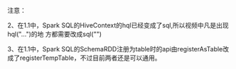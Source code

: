 注意：

2、在1.1中，Spark SQL的HiveContext的hql已经变成了sql,所以视频中凡是出现hql("...")的地      方都需要改成sql("")

3、在1.1中，Spark SQL的SchemaRDD注册为table时的api由registerAsTable改成了registerTempTable，不过目前两者还是可以通用。